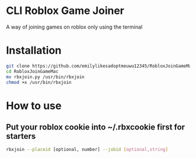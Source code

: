 # CLI Roblox Game Joiner

A way of joining games on roblox only using the terminal

# Installation
```bash
git clone https://github.com/emilylikesadoptmeuwu12345/RobloxJoinGameMac
cd RobloxJoinGameMac
mv rbxjoin.py /usr/bin/rbxjoin
chmod +x /usr/bin/rbxjoin
```

# How to use

## Put your roblox cookie into ~/.rbxcookie first for starters
```bash
rbxjoin --placeid [optional, number] --jobid [optional,string]
```
